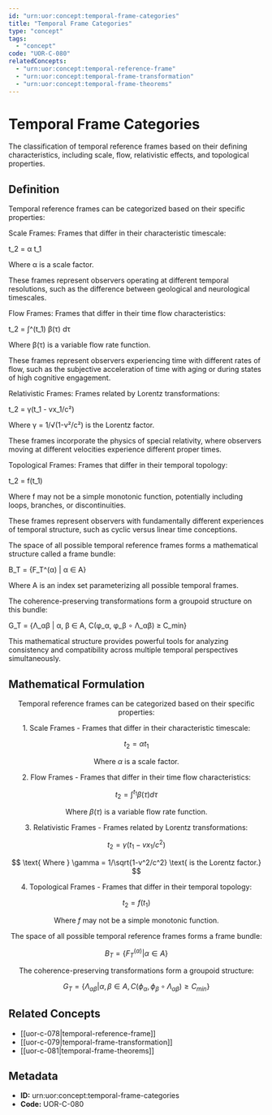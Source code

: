```yaml
---
id: "urn:uor:concept:temporal-frame-categories"
title: "Temporal Frame Categories"
type: "concept"
tags:
  - "concept"
code: "UOR-C-080"
relatedConcepts:
  - "urn:uor:concept:temporal-reference-frame"
  - "urn:uor:concept:temporal-frame-transformation"
  - "urn:uor:concept:temporal-frame-theorems"
---
```


# Temporal Frame Categories

The classification of temporal reference frames based on their defining characteristics, including scale, flow, relativistic effects, and topological properties.

## Definition

Temporal reference frames can be categorized based on their specific properties:

Scale Frames: Frames that differ in their characteristic timescale:

t_2 = α t_1

Where α is a scale factor.

These frames represent observers operating at different temporal resolutions, such as the difference between geological and neurological timescales.

Flow Frames: Frames that differ in their time flow characteristics:

t_2 = ∫^(t_1) β(τ) dτ

Where β(τ) is a variable flow rate function.

These frames represent observers experiencing time with different rates of flow, such as the subjective acceleration of time with aging or during states of high cognitive engagement.

Relativistic Frames: Frames related by Lorentz transformations:

t_2 = γ(t_1 - vx_1/c²)

Where γ = 1/√(1-v²/c²) is the Lorentz factor.

These frames incorporate the physics of special relativity, where observers moving at different velocities experience different proper times.

Topological Frames: Frames that differ in their temporal topology:

t_2 = f(t_1)

Where f may not be a simple monotonic function, potentially including loops, branches, or discontinuities.

These frames represent observers with fundamentally different experiences of temporal structure, such as cyclic versus linear time conceptions.

The space of all possible temporal reference frames forms a mathematical structure called a frame bundle:

B_T = {F_T^(α) | α ∈ A}

Where A is an index set parameterizing all possible temporal frames.

The coherence-preserving transformations form a groupoid structure on this bundle:

G_T = {Λ_αβ | α, β ∈ A, C(φ_α, φ_β ∘ Λ_αβ) ≥ C_min}

This mathematical structure provides powerful tools for analyzing consistency and compatibility across multiple temporal perspectives simultaneously.

## Mathematical Formulation

$$
\text{Temporal reference frames can be categorized based on their specific properties:}
$$

$$
\text{1. Scale Frames - Frames that differ in their characteristic timescale:}
$$

$$
t_2 = \alpha t_1
$$

$$
\text{   Where } \alpha \text{ is a scale factor.}
$$

$$
\text{2. Flow Frames - Frames that differ in their time flow characteristics:}
$$

$$
t_2 = \int^{t_1} \beta(\tau) d\tau
$$

$$
\text{   Where } \beta(\tau) \text{ is a variable flow rate function.}
$$

$$
\text{3. Relativistic Frames - Frames related by Lorentz transformations:}
$$

$$
t_2 = \gamma(t_1 - vx_1/c^2)
$$

$$
\text{   Where } \gamma = 1/\sqrt{1-v^2/c^2} \text{ is the Lorentz factor.}
$$

$$
\text{4. Topological Frames - Frames that differ in their temporal topology:}
$$

$$
t_2 = f(t_1)
$$

$$
\text{   Where } f \text{ may not be a simple monotonic function.}
$$

$$
\text{The space of all possible temporal reference frames forms a frame bundle:}
$$

$$
B_T = \{F_T^{(\alpha)} | \alpha \in A\}
$$

$$
\text{The coherence-preserving transformations form a groupoid structure:}
$$

$$
G_T = \{\Lambda_{\alpha\beta} | \alpha, \beta \in A, C(\phi_\alpha, \phi_\beta \circ \Lambda_{\alpha\beta}) \geq C_{min}\}
$$

## Related Concepts

- [[uor-c-078|temporal-reference-frame]]
- [[uor-c-079|temporal-frame-transformation]]
- [[uor-c-081|temporal-frame-theorems]]

## Metadata

- **ID:** urn:uor:concept:temporal-frame-categories
- **Code:** UOR-C-080
